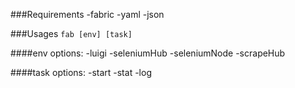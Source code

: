 ###Requirements
    -fabric
    -yaml
    -json


###Usages
`fab [env] [task]`
 
####env options: 
    -luigi
    -seleniumHub
    -seleniumNode
    -scrapeHub

####task options:
    -start
    -stat
    -log
